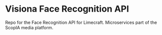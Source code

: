 # Visiona Face Recognition API

Repo for the Face Recognition API for Limecraft.
Microservices part of the ScopIA media platform.

